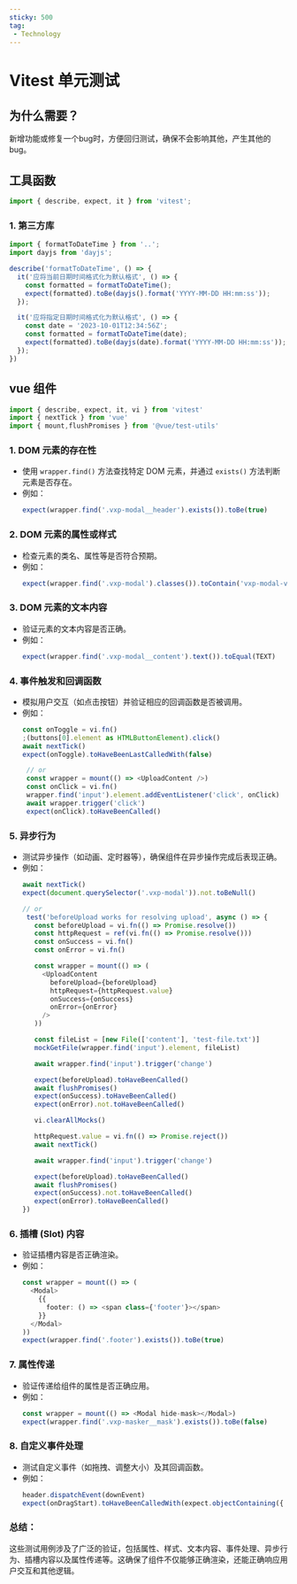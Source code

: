 ```yaml
---
sticky: 500
tag:
 - Technology
---
```


# Vitest 单元测试

## 为什么需要？

新增功能或修复一个bug时，方便回归测试，确保不会影响其他，产生其他的bug。

## 工具函数

```ts
import { describe, expect, it } from 'vitest';
```

### 1. 第三方库
```ts
import { formatToDateTime } from '..';
import dayjs from 'dayjs';

describe('formatToDateTime', () => {
  it('应将当前日期时间格式化为默认格式', () => {
    const formatted = formatToDateTime();
    expect(formatted).toBe(dayjs().format('YYYY-MM-DD HH:mm:ss'));
  });

  it('应将指定日期时间格式化为默认格式', () => {
    const date = '2023-10-01T12:34:56Z';
    const formatted = formatToDateTime(date);
    expect(formatted).toBe(dayjs(date).format('YYYY-MM-DD HH:mm:ss'));
  });
})
```

## vue 组件

```ts
import { describe, expect, it, vi } from 'vitest'
import { nextTick } from 'vue'
import { mount,flushPromises } from '@vue/test-utils'
```

### 1. **DOM 元素的存在性**
   - 使用 `wrapper.find()` 方法查找特定 DOM 元素，并通过 `exists()` 方法判断元素是否存在。
   - 例如：
     ```typescript
     expect(wrapper.find('.vxp-modal__header').exists()).toBe(true)
     ```

### 2. **DOM 元素的属性或样式**
   - 检查元素的类名、属性等是否符合预期。
   - 例如：
     ```typescript
     expect(wrapper.find('.vxp-modal').classes()).toContain('vxp-modal-vars')
     ```

### 3. **DOM 元素的文本内容**
   - 验证元素的文本内容是否正确。
   - 例如：
     ```typescript
     expect(wrapper.find('.vxp-modal__content').text()).toEqual(TEXT)
     ```

### 4. **事件触发和回调函数**
   - 模拟用户交互（如点击按钮）并验证相应的回调函数是否被调用。
   - 例如：
     ```typescript
     const onToggle = vi.fn()
     ;(buttons[0].element as HTMLButtonElement).click()
     await nextTick()
     expect(onToggle).toHaveBeenLastCalledWith(false)

      // or
      const wrapper = mount(() => <UploadContent />)
      const onClick = vi.fn()
      wrapper.find('input').element.addEventListener('click', onClick)
      await wrapper.trigger('click')
      expect(onClick).toHaveBeenCalled()
     ```

### 5. **异步行为**
   - 测试异步操作（如动画、定时器等），确保组件在异步操作完成后表现正确。
   - 例如：
     ```typescript
     await nextTick()
     expect(document.querySelector('.vxp-modal')).not.toBeNull()

     // or
      test('beforeUpload works for resolving upload', async () => {
        const beforeUpload = vi.fn(() => Promise.resolve())
        const httpRequest = ref(vi.fn(() => Promise.resolve()))
        const onSuccess = vi.fn()
        const onError = vi.fn()

        const wrapper = mount(() => (
          <UploadContent
            beforeUpload={beforeUpload}
            httpRequest={httpRequest.value}
            onSuccess={onSuccess}
            onError={onError}
          />
        ))

        const fileList = [new File(['content'], 'test-file.txt')]
        mockGetFile(wrapper.find('input').element, fileList)

        await wrapper.find('input').trigger('change')

        expect(beforeUpload).toHaveBeenCalled()
        await flushPromises()
        expect(onSuccess).toHaveBeenCalled()
        expect(onError).not.toHaveBeenCalled()

        vi.clearAllMocks()

        httpRequest.value = vi.fn(() => Promise.reject())
        await nextTick()

        await wrapper.find('input').trigger('change')

        expect(beforeUpload).toHaveBeenCalled()
        await flushPromises()
        expect(onSuccess).not.toHaveBeenCalled()
        expect(onError).toHaveBeenCalled()
     })
     ```

### 6. **插槽 (Slot) 内容**
   - 验证插槽内容是否正确渲染。
   - 例如：
     ```typescript
     const wrapper = mount(() => (
       <Modal>
         {{
           footer: () => <span class={'footer'}></span>
         }}
       </Modal>
     ))
     expect(wrapper.find('.footer').exists()).toBe(true)
     ```

### 7. **属性传递**
   - 验证传递给组件的属性是否正确应用。
   - 例如：
     ```typescript
     const wrapper = mount(() => <Modal hide-mask></Modal>)
     expect(wrapper.find('.vxp-masker__mask').exists()).toBe(false)
     ```

### 8. **自定义事件处理**
   - 测试自定义事件（如拖拽、调整大小）及其回调函数。
   - 例如：
     ```typescript
     header.dispatchEvent(downEvent)
     expect(onDragStart).toHaveBeenCalledWith(expect.objectContaining({ top: 0, left: 0 }))
     ```

### 总结：
这些测试用例涉及了广泛的验证，包括属性、样式、文本内容、事件处理、异步行为、插槽内容以及属性传递等。这确保了组件不仅能够正确渲染，还能正确响应用户交互和其他逻辑。